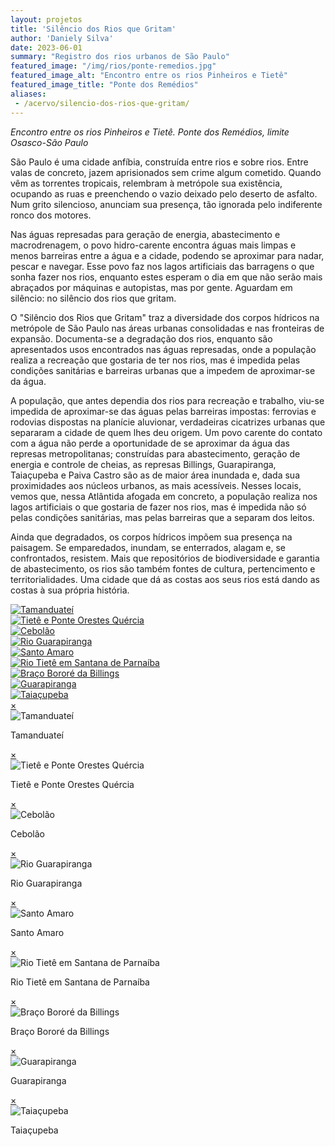 ```yaml
---
layout: projetos
title: 'Silêncio dos Rios que Gritam'
author: 'Daniely Silva'
date: 2023-06-01
summary: "Registro dos rios urbanos de São Paulo"
featured_image: "/img/rios/ponte-remedios.jpg"
featured_image_alt: "Encontro entre os rios Pinheiros e Tietê"
featured_image_title: "Ponte dos Remédios"
aliases:
 - /acervo/silencio-dos-rios-que-gritam/
---
```


*Encontro entre os rios Pinheiros e Tietê. Ponte dos Remédios, limite Osasco-São Paulo*

São Paulo é uma cidade anfíbia, construída entre rios e sobre rios. Entre valas de concreto, jazem aprisionados sem crime algum cometido. Quando vêm as torrentes tropicais, relembram à metrópole sua existência, ocupando as ruas e preenchendo o vazio deixado pelo deserto de asfalto. Num grito silencioso, anunciam sua presença, tão ignorada pelo indiferente ronco dos motores.

Nas águas represadas para geração de energia, abastecimento e macrodrenagem, o povo hidro-carente encontra águas mais limpas e menos barreiras entre a água e a cidade, podendo se aproximar para nadar, pescar e navegar. Esse povo faz nos lagos artificiais das barragens o que sonha fazer nos rios, enquanto estes esperam o dia em que não serão mais abraçados por máquinas e autopistas, mas por gente. Aguardam em silêncio: no silêncio dos rios que gritam.

O "Silêncio dos Rios que Gritam" traz a diversidade dos corpos hídricos na metrópole de São Paulo nas áreas urbanas consolidadas e nas fronteiras de expansão. Documenta-se a degradação dos rios, enquanto são apresentados usos encontrados nas águas represadas, onde a população realiza a recreação que gostaria de ter nos rios, mas é impedida pelas condições sanitárias e barreiras urbanas que a impedem de aproximar-se da água.

A população, que antes dependia dos rios para recreação e trabalho, viu-se impedida de aproximar-se das águas pelas barreiras impostas: ferrovias e rodovias dispostas na planície aluvionar, verdadeiras cicatrizes urbanas que separaram a cidade de quem lhes deu origem. Um povo carente do contato com a água não perde a oportunidade de se aproximar da água das represas metropolitanas; construídas para abastecimento, geração de energia e controle de cheias, as represas Billings, Guarapiranga, Taiaçupeba e Paiva Castro são as de maior área inundada e, dada sua proximidades aos núcleos urbanos, as mais acessíveis. Nesses locais, vemos que, nessa Atlântida afogada em concreto, a população realiza nos lagos artificiais o que gostaria de fazer nos rios, mas é impedida não só pelas condições sanitárias, mas pelas barreiras que a separam dos leitos.

Ainda que degradados, os corpos hídricos impõem sua presença na paisagem. Se emparedados, inundam, se enterrados, alagam e, se confrontados, resistem. Mais que repositórios de biodiversidade e garantia de abastecimento, os rios são também fontes de cultura, pertencimento e territorialidades. Uma cidade que dá as costas aos seus rios está dando as costas à sua própria história.

<div hidden>

![Tamanduateí](/img/projects/silencio-dos-rios-que-gritam/grito01.jpg "Tamanduateí")

![Tietê e Ponte Orestes Quércia](/img/projects/silencio-dos-rios-que-gritam/grito02.jpg "Tietê e Ponte Orestes Quércia")

![Cebolão](/img/projects/silencio-dos-rios-que-gritam/grito03.jpg "Cebolão")

![Rio Guarapiranga](/img/projects/silencio-dos-rios-que-gritam/grito04.jpg "Rio Guarapiranga")

![Santo Amaro](/img/projects/silencio-dos-rios-que-gritam/grito05.jpg "Santo Amaro")

![Rio Tietê em Santana de Parnaíba](/img/projects/silencio-dos-rios-que-gritam/grito06.jpg "Rio Tietê em Santana de Parnaíba")

![Braço Bororé da Billings](/img/projects/silencio-dos-rios-que-gritam/grito07.jpg "Braço Bororé da Billings")

![Guarapiranga](/img/projects/silencio-dos-rios-que-gritam/grito08.jpg "Guarapiranga")

![Taiaçupeba](/img/projects/silencio-dos-rios-que-gritam/grito09.jpg "Taiaçupeba")

</div>

<section class="galeria">

  <div class="item">
    <a href="#imagem1">
      <img src="/img/projects/silencio-dos-rios-que-gritam/grito01.jpg" alt="Tamanduateí" title="Tamanduateí" />
    </a>
  </div>

  <div class="item">
    <a href="#imagem2">
      <img src="/img/projects/silencio-dos-rios-que-gritam/grito02.jpg" alt="Tietê e Ponte Orestes Quércia" title="Tietê e Ponte Orestes Quércia" />
    </a>
  </div>

  <div class="item">
    <a href="#imagem3">
      <img src="/img/projects/silencio-dos-rios-que-gritam/grito03.jpg" alt="Cebolão" title="Cebolão" />
    </a>
  </div>

  <div class="item">
    <a href="#imagem4">
      <img src="/img/projects/silencio-dos-rios-que-gritam/grito04.jpg" alt="Rio Guarapiranga" title="Rio Guarapiranga" />
    </a>
  </div>

  <div class="item">
    <a href="#imagem5">
      <img src="/img/projects/silencio-dos-rios-que-gritam/grito05.jpg" alt="Santo Amaro" title="Santo Amaro" />
    </a>
  </div>

  <div class="item">
    <a href="#imagem6">
      <img src="/img/projects/silencio-dos-rios-que-gritam/grito06.jpg" alt="Rio Tietê em Santana de Parnaíba" title="Rio Tietê em Santana de Parnaíba" />
    </a>
  </div>

  <div class="item">
    <a href="#imagem7">
      <img src="/img/projects/silencio-dos-rios-que-gritam/grito07.jpg" alt="Braço Bororé da Billings" title="Braço Bororé da Billings" />
    </a>
  </div>

  <div class="item">
    <a href="#imagem8">
      <img src="/img/projects/silencio-dos-rios-que-gritam/grito08.jpg" alt="Guarapiranga" title="Guarapiranga" />
    </a>
  </div>

  <div class="item">
    <a href="#imagem9">
      <img src="/img/projects/silencio-dos-rios-que-gritam/grito09.jpg" alt="Taiaçupeba" title="Taiaçupeba" />
    </a>
  </div>

</section>



<div class="lightboxes">
  <div class="lightbox" id="imagem1">
    <a href="#" class="fechar">&times;</a>
    <div class="conteudo">
      <img src="/img/projects/silencio-dos-rios-que-gritam/grito01.jpg" alt="Tamanduateí" title="Tamanduateí" />
      <p>Tamanduateí</p>
    </div>
  </div>
  <div class="lightbox" id="imagem2">
    <a href="#" class="fechar">&times;</a>
    <div class="conteudo">
      <img src="/img/projects/silencio-dos-rios-que-gritam/grito02.jpg" alt="Tietê e Ponte Orestes Quércia" title="Tietê e Ponte Orestes Quércia" />
      <p>Tietê e Ponte Orestes Quércia</p>
    </div>
  </div>
  <div class="lightbox" id="imagem3">
    <a href="#" class="fechar">&times;</a>
    <div class="conteudo">
      <img src="/img/projects/silencio-dos-rios-que-gritam/grito03.jpg" alt="Cebolão" title="Cebolão" />
      <p>Cebolão</p>
    </div>
  </div>
  <div class="lightbox" id="imagem4">
    <a href="#" class="fechar">&times;</a>
    <div class="conteudo">
      <img src="/img/projects/silencio-dos-rios-que-gritam/grito04.jpg" alt="Rio Guarapiranga" title="Rio Guarapiranga" />
      <p>Rio Guarapiranga</p>
    </div>
  </div>
  <div class="lightbox" id="imagem5">
    <a href="#" class="fechar">&times;</a>
    <div class="conteudo">
      <img src="/img/projects/silencio-dos-rios-que-gritam/grito05.jpg" alt="Santo Amaro" title="Santo Amaro" />
      <p>Santo Amaro</p>
    </div>
  </div>
  <div class="lightbox" id="imagem6">
    <a href="#" class="fechar">&times;</a>
    <div class="conteudo">
      <img src="/img/projects/silencio-dos-rios-que-gritam/grito06.jpg" alt="Rio Tietê em Santana de Parnaíba" title="Rio Tietê em Santana de Parnaíba" />
      <p>Rio Tietê em Santana de Parnaíba</p>
    </div>
  </div>
  <div class="lightbox" id="imagem7">
    <a href="#" class="fechar">&times;</a>
    <div class="conteudo">
      <img src="/img/projects/silencio-dos-rios-que-gritam/grito07.jpg" alt="Braço Bororé da Billings" title="Braço Bororé da Billings" />
      <p>Braço Bororé da Billings</p>
    </div>
  </div>
  <div class="lightbox" id="imagem8">
    <a href="#" class="fechar">&times;</a>
    <div class="conteudo">
      <img src="/img/projects/silencio-dos-rios-que-gritam/grito08.jpg" alt="Guarapiranga" title="Guarapiranga" />
      <p>Guarapiranga</p>
    </div>
  </div>
  <div class="lightbox" id="imagem9">
    <a href="#" class="fechar">&times;</a>
    <div class="conteudo">
      <img src="/img/projects/silencio-dos-rios-que-gritam/grito09.jpg" alt="Taiaçupeba" title="Taiaçupeba" />
      <p>Taiaçupeba</p>
    </div>
  </div>
</div>
